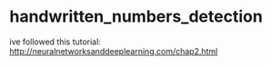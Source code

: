 # handwritten_numbers_detection

ive followed this tutorial: http://neuralnetworksanddeeplearning.com/chap2.html
